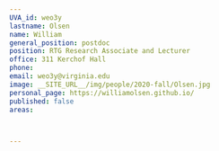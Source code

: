 ```yaml
---
UVA_id: weo3y
lastname: Olsen
name: William
general_position: postdoc
position: RTG Research Associate and Lecturer
office: 311 Kerchof Hall 
phone:
email: weo3y@virginia.edu
image: __SITE_URL__/img/people/2020-fall/Olsen.jpg
personal_page: https://williamolsen.github.io/
published: false
areas:



---
```

